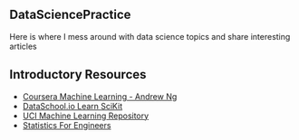 ## DataSciencePractice
Here is where I mess around with data science topics and share interesting articles

## Introductory Resources
* [Coursera Machine Learning - Andrew Ng](https://www.coursera.org/learn/machine-learning/)
* [DataSchool.io Learn SciKit](http://www.dataschool.io/machine-learning-with-scikit-learn/)
* [UCI Machine Learning Repository](http://archive.ics.uci.edu/ml/)
* [Statistics For Engineers](http://queue.acm.org/detail.cfm?id=2903468)
